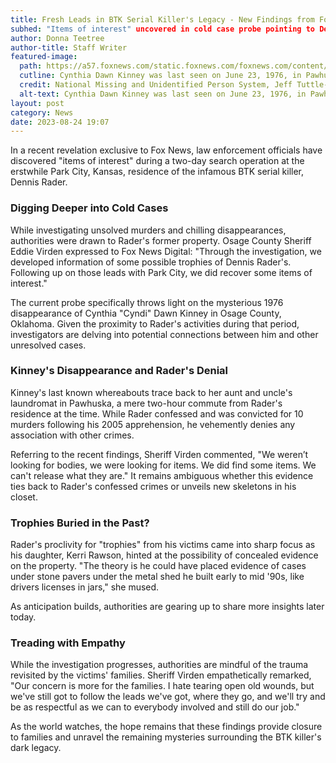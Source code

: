 ```yaml
---
title: Fresh Leads in BTK Serial Killer's Legacy - New Findings from Former Kansas Property
subhed: "Items of interest" uncovered in cold case probe pointing to Dennis Rader, the notorious BTK serial killer.
author: Donna Teetree
author-title: Staff Writer
featured-image: 
  path: https://a57.foxnews.com/static.foxnews.com/foxnews.com/content/uploads/2023/03/640/320/Kinney-Rader-split.jpg?ve=1&tl=1
  cutline: Cynthia Dawn Kinney was last seen on June 23, 1976, in Pawhuska, Oklahoma. Dennis Rader, also known as the serial killer BTK for his method of using "Bind, Torture, Kill" on victims
  credit: National Missing and Unidentified Person System, Jeff Tuttle-Pool/Getty Images
  alt-text: Cynthia Dawn Kinney was last seen on June 23, 1976, in Pawhuska, Oklahoma. Dennis Rader, also known as the serial killer BTK for his method of using "Bind, Torture, Kill" on victims
layout: post
category: News
date: 2023-08-24 19:07
---
```


In a recent revelation exclusive to Fox News, law enforcement officials have discovered "items of interest" during a two-day search operation at the erstwhile Park City, Kansas, residence of the infamous BTK serial killer, Dennis Rader.

### Digging Deeper into Cold Cases

While investigating unsolved murders and chilling disappearances, authorities were drawn to Rader's former property. Osage County Sheriff Eddie Virden expressed to Fox News Digital: "Through the investigation, we developed information of some possible trophies of Dennis Rader's. Following up on those leads with Park City, we did recover some items of interest."

The current probe specifically throws light on the mysterious 1976 disappearance of Cynthia "Cyndi" Dawn Kinney in Osage County, Oklahoma. Given the proximity to Rader's activities during that period, investigators are delving into potential connections between him and other unresolved cases.

### Kinney's Disappearance and Rader's Denial

Kinney's last known whereabouts trace back to her aunt and uncle's laundromat in Pawhuska, a mere two-hour commute from Rader's residence at the time. While Rader confessed and was convicted for 10 murders following his 2005 apprehension, he vehemently denies any association with other crimes.

Referring to the recent findings, Sheriff Virden commented, "We weren’t looking for bodies, we were looking for items. We did find some items. We can't release what they are." It remains ambiguous whether this evidence ties back to Rader's confessed crimes or unveils new skeletons in his closet.

### Trophies Buried in the Past?

Rader's proclivity for "trophies" from his victims came into sharp focus as his daughter, Kerri Rawson, hinted at the possibility of concealed evidence on the property. "The theory is he could have placed evidence of cases under stone pavers under the metal shed he built early to mid '90s, like drivers licenses in jars," she mused.

As anticipation builds, authorities are gearing up to share more insights later today.

### Treading with Empathy

While the investigation progresses, authorities are mindful of the trauma revisited by the victims' families. Sheriff Virden empathetically remarked, "Our concern is more for the families. I hate tearing open old wounds, but we've still got to follow the leads we've got, where they go, and we'll try and be as respectful as we can to everybody involved and still do our job."

As the world watches, the hope remains that these findings provide closure to families and unravel the remaining mysteries surrounding the BTK killer's dark legacy.
